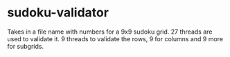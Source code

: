 # sudoku-validator
Takes in a file name with numbers for a 9x9 sudoku grid. 27 threads are used to validate it. 9 threads to validate the rows, 9 for columns and 9 more for subgrids.
